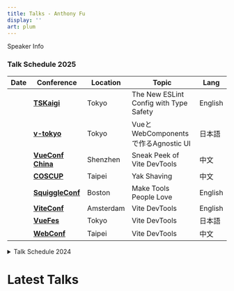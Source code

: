 ```yaml
---
title: Talks - Anthony Fu
display: ''
art: plum
---
```


<SubNav />

<div pt-5 />

<div slide-enter>
  <div i-ri:presentation-line mr-1 />
  <RouterLink to="/giving-talks" op50>Speaker Info</RouterLink>
</div>

<div pt-5 />

### Talk Schedule 2025

| Date                          | Conference                                         | Location  | Topic                                  | Lang    |
| ----------------------------- | -------------------------------------------------- | --------- | -------------------------------------- | ------- |
| <TalkDate date="2025-05-23"/> | [**TSKaigi**](https://2025.tskaigi.org/)           | Tokyo     | The New ESLint Config with Type Safety | English |
| <TalkDate date="2025-06-13"/> | [**v-tokyo**](https://vuejs-meetup.connpass.com/)  | Tokyo     | VueとWebComponentsで作るAgnostic UI    | 日本語  |
| <TalkDate date="2025-07-12"/> | [**VueConf China**](https://vueconf.cn/)           | Shenzhen  | Sneak Peek of Vite DevTools            | 中文    |
| <TalkDate date="2025-08-10"/> | [**COSCUP**](https://coscup.org/2025/)             | Taipei    | Yak Shaving                            | 中文    |
| <TalkDate date="2025-09-18"/> | [**SquiggleConf**](https://2025.squiggleconf.com/) | Boston    | Make Tools People Love                 | English |
| <TalkDate date="2025-10-09"/> | [**ViteConf**](https://viteconf.amsterdam/)        | Amsterdam | Vite DevTools                          | English |
| <TalkDate date="2025-10-25"/> | [**VueFes**](https://vuefes.jp/2025/)              | Tokyo     | Vite DevTools                          | 日本語  |
| <TalkDate date="2025-13-12"/> | [**WebConf**](https://webconf.tw/)                 | Taipei    | Vite DevTools                          | 中文    |

<div pt-5 />

<details>
<summary><span text-lg>Talk Schedule 2024</span></summary>

| Date                          | Conference                                                                                           | Location             | Topic                                                               |
| ----------------------------- | ---------------------------------------------------------------------------------------------------- | -------------------- | ------------------------------------------------------------------- |
| <TalkDate date="2024-02-27"/> | [**The Vue-niverse meetup**](https://www.meetup.com/nl-NL/coven-of-wisdom-utrecht/events/298711260/) | Utrecht, Netherlands | The Progressive Path                                                |
| <TalkDate date="2024-02-29"/> | [**Vue Amsterdam**](https://vuejs.amsterdam/)                                                        | Amsterdam            | [The Progressive Path](/posts/roads-to-oss-progressive-vueams-2024) |
| <TalkDate date="2024-03-01"/> | [**Devworld**](https://devworldconference.com/)                                                      | Amsterdam            | Panel Discussions                                                   |
| <TalkDate date="2024-03-22"/> | [**React Paris**](https://react.paris/)                                                              | Paris                | The Set Theory                                                      |
| <TalkDate date="2024-04-03"/> | [**Vue.js Paris**](https://www.meetup.com/fr-FR/vuejs-paris/)                                        | Paris                | Panel Discussions                                                   |
| <TalkDate date="2024-06-01"/> | [**Frontend Nation**](https://frontendnation.com/)                                                   | Online               | The Progressive Path                                                |
| <TalkDate date="2024-06-08"/> | [**CityJS Athens**](https://greece.cityjsconf.org/)                                                  | Athens               | ESLint One for All Made Easy                                        |
| <TalkDate date="2024-06-13"/> | [**JS Nation**](https://jsnation.com/)                                                               | Amsterdam            | ESLint One for All Made Easy                                        |
| <TalkDate date="2024-06-14"/> | [**React Summit**](https://reactsummit.com/)                                                         | Amsterdam            | The Set Theory                                                      |
| <TalkDate date="2024-07-06"/> | [**VueConf Shenzhen**](https://vue.w3ctech.com/)                                                     | Shenzhen             | Yak Shaving                                                         |
| <TalkDate date="2024-10-03"/> | [**ViteConf**](https://viteconf.org/)                                                                | Online               | The Progressive Path                                                |
| <TalkDate date="2024-10-19"/> | [**Vue Fes Japan**](https://vuefes.jp/)                                                              | Tokyo                | Yak Shaving                                                         |
| <TalkDate date="2024-11-12"/> | [**Nuxt Nation**](https://nuxtnation.com/)                                                           | Online               | Journey to Nuxt Icon                                                |
| <TalkDate date="2024-12-07"/> | [**FEDAY**](https://fequan.com/2024/)                                                                | Xiamen               | ESLint One for All Made Easy                                        |
| <TalkDate date="2024-12-13"/> | [**React Day Berlin**](https://reactday.berlin/)                                                     | Berlin (Remote)      | ESLint One for All Made Easy                                        |
| <TalkDate date="2024-12-27"/> | [**WebConf Taiwan**](https://webconf.tw/)                                                            | Taipei               | ESLint One for All Made Easy                                        |

</details>

<h1 important="mb--4 mt-15">Latest Talks</h1>

<ListTalks />
